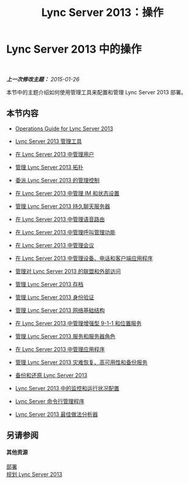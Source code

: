 ﻿---
title: Lync Server 2013：操作
TOCTitle: 操作
ms:assetid: 528db561-0efe-4e55-8547-9f3836993f2d
ms:mtpsurl: https://technet.microsoft.com/zh-cn/library/Gg398344(v=OCS.15)
ms:contentKeyID: 49312847
ms.date: 05/19/2016
mtps_version: v=OCS.15
ms.translationtype: HT
---

# Lync Server 2013 中的操作

 

_**上一次修改主题：** 2015-01-26_

本节中的主题介绍如何使用管理工具来配置和管理 Lync Server 2013 部署。

## 本节内容

  - [Operations Guide for Lync Server 2013](lync-server-2013-operations-guide.md)

  - [Lync Server 2013 管理工具](lync-server-2013-lync-server-administrative-tools.md)

  - [在 Lync Server 2013 中管理用户](lync-server-2013-managing-users-in-lync-server.md)

  - [管理 Lync Server 2013 拓扑](lync-server-2013-managing-the-lync-server-topology.md)

  - [委派 Lync Server 2013 的管理控制](lync-server-2013-delegating-administrative-control-of-lync-server.md)

  - [在 Lync Server 2013 中管理 IM 和状态设置](lync-server-2013-managing-im-and-presence-settings.md)

  - [管理 Lync Server 2013 持久聊天服务器](managing-lync-server-2013-persistent-chat-server.md)

  - [在 Lync Server 2013 中管理语音路由](lync-server-2013-managing-voice-routing.md)

  - [在 Lync Server 2013 中管理呼叫管理功能](lync-server-2013-managing-call-management-features.md)

  - [在 Lync Server 2013 中管理会议](lync-server-2013-managing-meetings-and-conferences.md)

  - [在 Lync Server 2013 中管理设备、电话和客户端应用程序](lync-server-2013-managing-devices-phones-and-client-applications.md)

  - [管理对 Lync Server 2013 的联盟和外部访问](lync-server-2013-managing-federation-and-external-access-to-lync-server-2013.md)

  - [管理 Lync Server 2013 存档](lync-server-2013-managing-archiving.md)

  - [管理 Lync Server 2013 身份验证](lync-server-2013-managing-lync-server-authentication.md)

  - [管理 Lync Server 2013 网络基础结构](lync-server-2013-managing-the-lync-server-2013-network-infrastructure.md)

  - [在 Lync Server 2013 中管理增强型 9-1-1 和位置服务](lync-server-2013-managing-enhanced-9-1-1-and-the-location-service.md)

  - [管理 Lync Server 2013 服务和服务器角色](lync-server-2013-managing-lync-server-services-and-server-roles.md)

  - [在 Lync Server 2013 中管理应用程序](lync-server-2013-managing-applications.md)

  - [管理 Lync Server 2013 灾难恢复、高可用性和备份服务](lync-server-2013-managing-lync-server-disaster-recovery-high-availability-and-backup-service.md)

  - [备份和还原 Lync Server 2013](lync-server-2013-backing-up-and-restoring-lync-server.md)

  - [Lync Server 2013 中的监控和运行状况配置](lync-server-2013-monitoring-and-health-configuration.md)

  - [Lync Server 命令行管理程序](lync-server-2013-lync-server-management-shell.md)

  - [Lync Server 2013 最佳做法分析器](lync-server-2013-lync-server-best-practices-analyzer.md)

## 另请参阅

#### 其他资源

[部署](lync-server-2013-deployment.md)  
[规划 Lync Server 2013](lync-server-2013-planning.md)

